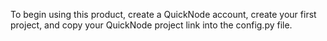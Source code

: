 To begin using this product, create a QuickNode account, create your first project, and copy your QuickNode project link into the config.py file.
